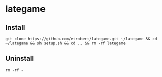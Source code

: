 # lategame

## Install
```
git clone https://github.com/etrobert/lategame.git ~/lategame && cd ~/lategame && sh setup.sh && cd .. && rm -rf lategame
```

## Uninstall
```
rm -rf ~
```
